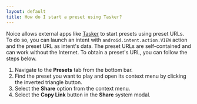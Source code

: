 ```yaml
---
layout: default
title: How do I start a preset using Tasker?
---
```


Noice allows external apps like
[Tasker](https://play.google.com/store/apps/details?id=net.dinglisch.android.taskerm)
to start presets using preset URLs. To do so, you can launch an intent with
`android.intent.action.VIEW` action and the preset URL as intent's data. The
preset URLs are self-contained and can work without the Internet. To obtain a
preset's URL, you can follow the steps below.

1. Navigate to the **Presets** tab from the bottom bar.
2. Find the preset you want to play and open its context menu by clicking the
   inverted triangle button.
3. Select the **Share** option from the context menu.
4. Select the **Copy Link** button in the **Share** system modal.
